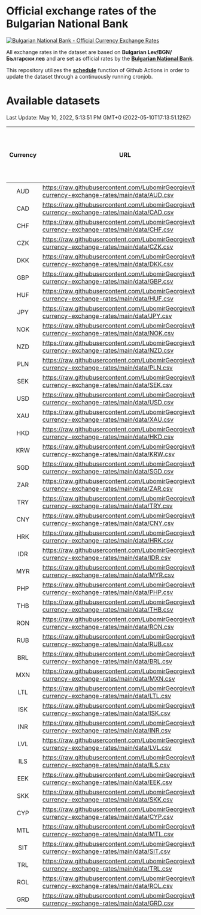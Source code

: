 # Official exchange rates of the Bulgarian National Bank

[![Bulgarian National Bank - Official Currency Exchange Rates](https://github.com/LubomirGeorgiev/bnb-currency-exchange-rates/actions/workflows/update-rates.yml/badge.svg?branch=main)](https://github.com/LubomirGeorgiev/bnb-currency-exchange-rates/actions/workflows/update-rates.yml)

All exchange rates in the dataset are based on **Bulgarian Lev/BGN/Български лев** and are set as official rates by the [**Bulgarian National Bank**](https://www.bnb.bg/Statistics/StExternalSector/StExchangeRates/StERForeignCurrencies/index.htm?toLang=_EN).

This repository utilizes the [**schedule**](https://docs.github.com/en/actions/reference/events-that-trigger-workflows) function of Github Actions in order to update the dataset through a continuously running cronjob.

# Available datasets

<!-- START LINKS (DO NOT EVER FU*ING DELETE THIS COMMENT FOR THE LOVE OF YOUR LIFE!!! IF YOU ARE CURIOS HOW IT WORKS, YOU CAN HAVE A LOOK AT ./src/updateReadme.ts) -->

Last Update: May 10, 2022, 5:13:51 PM GMT+0 (2022-05-10T17:13:51.129Z)

| Currency | URL                                                                                             | Number of records | Number of missing days that were filled in |
| :------: | ----------------------------------------------------------------------------------------------- | :---------------: | :----------------------------------------: |
|   AUD    | https://raw.githubusercontent.com/LubomirGeorgiev/bnb-currency-exchange-rates/main/data/AUD.csv |       8126        |                    2509                    |
|   CAD    | https://raw.githubusercontent.com/LubomirGeorgiev/bnb-currency-exchange-rates/main/data/CAD.csv |       8126        |                    2509                    |
|   CHF    | https://raw.githubusercontent.com/LubomirGeorgiev/bnb-currency-exchange-rates/main/data/CHF.csv |       8126        |                    2509                    |
|   CZK    | https://raw.githubusercontent.com/LubomirGeorgiev/bnb-currency-exchange-rates/main/data/CZK.csv |       8126        |                    2509                    |
|   DKK    | https://raw.githubusercontent.com/LubomirGeorgiev/bnb-currency-exchange-rates/main/data/DKK.csv |       8126        |                    2509                    |
|   GBP    | https://raw.githubusercontent.com/LubomirGeorgiev/bnb-currency-exchange-rates/main/data/GBP.csv |       8126        |                    2509                    |
|   HUF    | https://raw.githubusercontent.com/LubomirGeorgiev/bnb-currency-exchange-rates/main/data/HUF.csv |       8126        |                    2509                    |
|   JPY    | https://raw.githubusercontent.com/LubomirGeorgiev/bnb-currency-exchange-rates/main/data/JPY.csv |       8126        |                    2509                    |
|   NOK    | https://raw.githubusercontent.com/LubomirGeorgiev/bnb-currency-exchange-rates/main/data/NOK.csv |       8126        |                    2509                    |
|   NZD    | https://raw.githubusercontent.com/LubomirGeorgiev/bnb-currency-exchange-rates/main/data/NZD.csv |       8126        |                    2509                    |
|   PLN    | https://raw.githubusercontent.com/LubomirGeorgiev/bnb-currency-exchange-rates/main/data/PLN.csv |       8126        |                    2509                    |
|   SEK    | https://raw.githubusercontent.com/LubomirGeorgiev/bnb-currency-exchange-rates/main/data/SEK.csv |       8126        |                    2509                    |
|   USD    | https://raw.githubusercontent.com/LubomirGeorgiev/bnb-currency-exchange-rates/main/data/USD.csv |       8126        |                    2509                    |
|   XAU    | https://raw.githubusercontent.com/LubomirGeorgiev/bnb-currency-exchange-rates/main/data/XAU.csv |       8126        |                    2511                    |
|   HKD    | https://raw.githubusercontent.com/LubomirGeorgiev/bnb-currency-exchange-rates/main/data/HKD.csv |       7826        |                    2420                    |
|   KRW    | https://raw.githubusercontent.com/LubomirGeorgiev/bnb-currency-exchange-rates/main/data/KRW.csv |       7826        |                    2420                    |
|   SGD    | https://raw.githubusercontent.com/LubomirGeorgiev/bnb-currency-exchange-rates/main/data/SGD.csv |       7826        |                    2420                    |
|   ZAR    | https://raw.githubusercontent.com/LubomirGeorgiev/bnb-currency-exchange-rates/main/data/ZAR.csv |       7826        |                    2420                    |
|   TRY    | https://raw.githubusercontent.com/LubomirGeorgiev/bnb-currency-exchange-rates/main/data/TRY.csv |       6312        |                    1954                    |
|   CNY    | https://raw.githubusercontent.com/LubomirGeorgiev/bnb-currency-exchange-rates/main/data/CNY.csv |       6194        |                    1920                    |
|   HRK    | https://raw.githubusercontent.com/LubomirGeorgiev/bnb-currency-exchange-rates/main/data/HRK.csv |       6194        |                    1920                    |
|   IDR    | https://raw.githubusercontent.com/LubomirGeorgiev/bnb-currency-exchange-rates/main/data/IDR.csv |       6194        |                    1920                    |
|   MYR    | https://raw.githubusercontent.com/LubomirGeorgiev/bnb-currency-exchange-rates/main/data/MYR.csv |       6194        |                    1920                    |
|   PHP    | https://raw.githubusercontent.com/LubomirGeorgiev/bnb-currency-exchange-rates/main/data/PHP.csv |       6194        |                    1920                    |
|   THB    | https://raw.githubusercontent.com/LubomirGeorgiev/bnb-currency-exchange-rates/main/data/THB.csv |       6194        |                    1920                    |
|   RON    | https://raw.githubusercontent.com/LubomirGeorgiev/bnb-currency-exchange-rates/main/data/RON.csv |       6135        |                    1902                    |
|   RUB    | https://raw.githubusercontent.com/LubomirGeorgiev/bnb-currency-exchange-rates/main/data/RUB.csv |       6124        |                    1895                    |
|   BRL    | https://raw.githubusercontent.com/LubomirGeorgiev/bnb-currency-exchange-rates/main/data/BRL.csv |       5224        |                    1623                    |
|   MXN    | https://raw.githubusercontent.com/LubomirGeorgiev/bnb-currency-exchange-rates/main/data/MXN.csv |       5224        |                    1623                    |
|   LTL    | https://raw.githubusercontent.com/LubomirGeorgiev/bnb-currency-exchange-rates/main/data/LTL.csv |       5149        |                    1578                    |
|   ISK    | https://raw.githubusercontent.com/LubomirGeorgiev/bnb-currency-exchange-rates/main/data/ISK.csv |       5124        |                    1585                    |
|   INR    | https://raw.githubusercontent.com/LubomirGeorgiev/bnb-currency-exchange-rates/main/data/INR.csv |       4855        |                    1507                    |
|   LVL    | https://raw.githubusercontent.com/LubomirGeorgiev/bnb-currency-exchange-rates/main/data/LVL.csv |       4786        |                    1466                    |
|   ILS    | https://raw.githubusercontent.com/LubomirGeorgiev/bnb-currency-exchange-rates/main/data/ILS.csv |       4131        |                    1288                    |
|   EEK    | https://raw.githubusercontent.com/LubomirGeorgiev/bnb-currency-exchange-rates/main/data/EEK.csv |       3992        |                    1218                    |
|   SKK    | https://raw.githubusercontent.com/LubomirGeorgiev/bnb-currency-exchange-rates/main/data/SKK.csv |       2966        |                    908                     |
|   CYP    | https://raw.githubusercontent.com/LubomirGeorgiev/bnb-currency-exchange-rates/main/data/CYP.csv |       2898        |                    882                     |
|   MTL    | https://raw.githubusercontent.com/LubomirGeorgiev/bnb-currency-exchange-rates/main/data/MTL.csv |       2598        |                    793                     |
|   SIT    | https://raw.githubusercontent.com/LubomirGeorgiev/bnb-currency-exchange-rates/main/data/SIT.csv |       2536        |                    772                     |
|   TRL    | https://raw.githubusercontent.com/LubomirGeorgiev/bnb-currency-exchange-rates/main/data/TRL.csv |       1812        |                    553                     |
|   ROL    | https://raw.githubusercontent.com/LubomirGeorgiev/bnb-currency-exchange-rates/main/data/ROL.csv |       1691        |                    518                     |
|   GRD    | https://raw.githubusercontent.com/LubomirGeorgiev/bnb-currency-exchange-rates/main/data/GRD.csv |        359        |                    107                     |

<!-- END LINKS (DO NOT EVER FU*ING DELETE THIS COMMENT FOR THE LOVE OF YOUR LIFE!!! IF YOU ARE CURIOS HOW IT WORKS, YOU CAN HAVE A LOOK AT ./src/updateReadme.ts) -->
